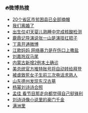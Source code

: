 ### :fire:微博热搜<br>
- <a href="https://s.weibo.com/weibo?q=%2320%E4%B8%AA%E7%9C%81%E5%8C%BA%E5%B8%82%E8%B4%AB%E5%9B%B0%E5%8E%BF%E5%B7%B2%E5%85%A8%E9%83%A8%E6%91%98%E5%B8%BD%23&Refer=new_time">20个省区市贫困县已全部摘帽</a><br>
- <a href="https://s.weibo.com/weibo?q=%E6%88%91%E4%BB%AC%E7%A6%BB%E5%A9%9A%E4%BA%86&Refer=top">我们离婚了</a><br>
- <a href="https://s.weibo.com/weibo?q=%23%E5%87%BA%E7%94%9F%E4%BB%8541%E5%A4%A9%E5%A9%B4%E5%84%BF%E7%86%9F%E7%9D%A1%E4%B8%AD%E5%AE%8C%E6%88%90%E6%A0%B8%E9%85%B8%E6%A3%80%E6%B5%8B%23&Refer=top">出生仅41天婴儿熟睡中完成核酸检测</a><br>
- <a href="https://s.weibo.com/weibo?q=%23%E9%B9%BF%E9%BC%8E%E8%AE%B0%E5%AF%BC%E6%BC%94%E8%AF%B4%E5%BC%A0%E4%B8%80%E5%B1%B1%E6%98%AF%E6%BC%94%E6%8A%80%E6%89%9B%E6%8A%8A%E5%AD%90%23&Refer=top">鹿鼎记导演说张一山是演技扛把子</a><br>
- <a href="https://s.weibo.com/weibo?q=%E4%B8%81%E7%9C%9F%E5%BC%80%E9%80%9A%E5%BE%AE%E5%8D%9A&Refer=top">丁真开通微博</a><br>
- <a href="https://s.weibo.com/weibo?q=%E6%B1%9F%E6%AD%8C%E5%A6%88%E5%A6%88%20%E7%BD%91%E7%BB%9C%E6%9A%B4%E5%8A%9B%E6%98%AF%E5%9C%A8%E4%BC%A4%E5%8F%A3%E4%B8%8A%E6%92%92%E7%9B%90&Refer=top">江歌妈妈 网络暴力是在伤口上撒盐</a><br>
- <a href="https://s.weibo.com/weibo?q=%23%E5%88%98%E5%98%89%E7%8E%B2%E5%8F%8C%E9%A9%AC%E5%B0%BE%23&Refer=top">刘嘉玲双马尾</a><br>
- <a href="https://s.weibo.com/weibo?q=%23%E5%86%85%E8%92%99%E5%8F%A4%E6%96%B0%E5%A2%9E2%E4%BE%8B%E6%9C%AC%E5%9C%9F%E7%A1%AE%E8%AF%8A%23&Refer=top">内蒙古新增2例本土确诊</a><br>
- <a href="https://s.weibo.com/weibo?q=%23%E7%BE%8E%E6%80%BB%E7%BB%9F%E5%AE%98%E6%96%B9%E6%8E%A8%E7%89%B9%E8%B4%A6%E5%8F%B7%E5%B0%86%E8%87%AA%E5%8A%A8%E8%BD%AC%E7%BB%99%E6%8B%9C%E7%99%BB%23&Refer=top">美总统官方推特账号将自动转给拜登</a><br>
- <a href="https://s.weibo.com/weibo?q=%23%E8%A2%AB%E8%99%90%E8%87%B4%E6%AD%BB%E5%A5%B3%E5%AD%90%E7%94%9F%E5%89%8D%E4%B8%89%E6%AC%A1%E7%94%B5%E8%AF%9D%E6%B1%82%E7%86%9F%E4%BA%BA%23&Refer=top">被虐致死女子生前三次电话求熟人</a><br>
- <a href="https://s.weibo.com/weibo?q=%23%E5%B1%B1%E4%B8%9C%E5%BE%B7%E5%B7%9E%E5%8F%91%E7%8E%B0%E4%B8%9C%E6%B1%89%E5%8F%A4%E5%A2%93%23&Refer=top">山东德州发现东汉古墓</a><br>
- <a href="https://s.weibo.com/weibo?q=%E6%9D%A8%E5%B9%82%E5%88%98%E8%AF%97%E8%AF%97%E5%90%88%E7%85%A7&Refer=top">杨幂刘诗诗合照</a><br>
- <a href="https://s.weibo.com/weibo?q=%E5%AD%9F%E4%BD%B3%20%E7%9C%8B%E8%8A%82%E7%9B%AE%E9%82%A3%E8%B5%B0%E5%90%91%E9%83%BD%E8%A7%89%E5%BE%97%E8%87%AA%E5%B7%B1%E6%8C%BA%E9%94%8B%E5%88%A9&Refer=top">孟佳 看节目那走向都觉得自己挺锋利</a><br>
- <a href="https://s.weibo.com/weibo?q=%23%E5%88%98%E8%AF%97%E8%AF%97%E5%83%8F%E5%B0%8F%E8%AF%B4%E9%87%8C%E7%9A%84%E8%B1%AA%E9%97%A8%E5%8D%83%E9%87%91%23&Refer=top">刘诗诗像小说里的豪门千金</a><br>
- <a href="https://s.weibo.com/weibo?q=%E6%BB%A1%E6%B4%B2%E9%87%8C&Refer=top">满洲里</a><br>
